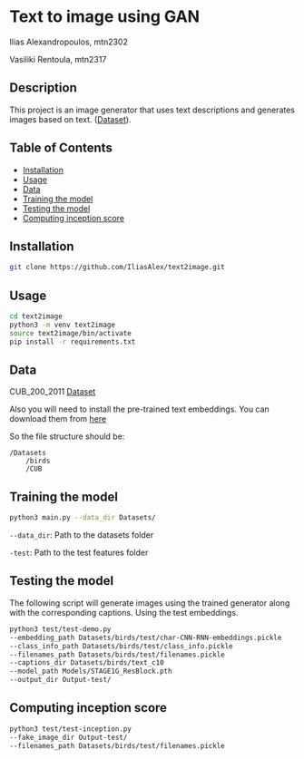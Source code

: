 # Text to image using GAN
Ilias Alexandropoulos, mtn2302

Vasiliki Rentoula, mtn2317
## Description

This project is an image generator that uses text descriptions and generates images based on text. 
([Dataset](https://www.vision.caltech.edu/datasets/cub_200_2011/)).

## Table of Contents

- [Installation](#installation)
- [Usage](#usage)
- [Data](#data)
- [Training the model](#training-the-model)
- [Testing the model](#testing-the-model)
- [Computing inception score](#Computing-inception-score)

## Installation

```bash
git clone https://github.com/IliasAlex/text2image.git
```
## Usage
```bash
cd text2image
python3 -m venv text2image
source text2image/bin/activate
pip install -r requirements.txt
```

## Data
CUB_200_2011 [Dataset](https://www.vision.caltech.edu/datasets/cub_200_2011/)

Also you will need to install the pre-trained text embeddings. 
You can download them from [here](https://drive.google.com/file/d/0B3y_msrWZaXLT1BZdVdycDY5TEE/view?resourcekey=0-sZrhftoEfdvHq6MweAeCjA)

So the file structure should be:
```
/Datasets
    /birds
    /CUB
```

## Training the model
```bash
python3 main.py --data_dir Datasets/
```

`--data_dir`: Path to the datasets folder

`-test`: Path to the test features folder

## Testing the model
The following script will generate images using the trained generator along with the corresponding captions. 
Using the test embeddings.

```bash
python3 test/test-demo.py 
--embedding_path Datasets/birds/test/char-CNN-RNN-embeddings.pickle 
--class_info_path Datasets/birds/test/class_info.pickle 
--filenames_path Datasets/birds/test/filenames.pickle
--captions_dir Datasets/birds/text_c10
--model_path Models/STAGE1G_ResBlock.pth
--output_dir Output-test/
```

## Computing inception score

```bash
python3 test/test-inception.py 
--fake_image_dir Output-test/
--filenames_path Datasets/birds/test/filenames.pickle
```